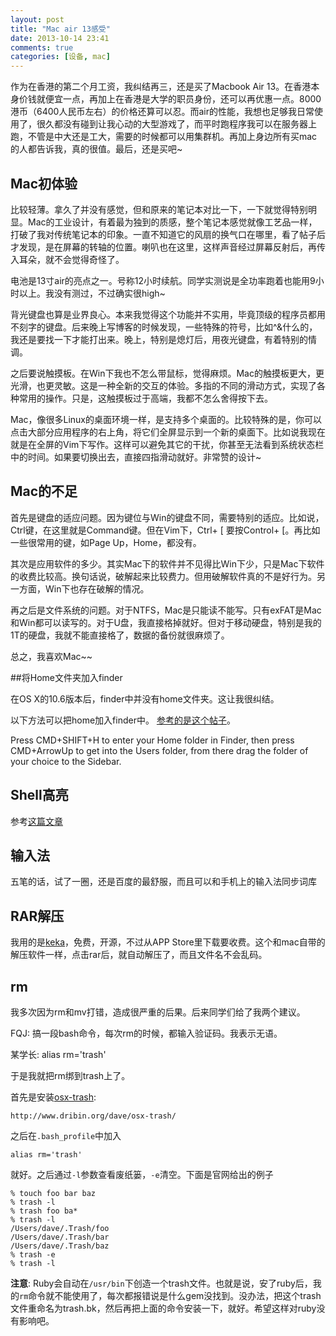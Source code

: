 ```yaml
---
layout: post
title: "Mac air 13感受"
date: 2013-10-14 23:41
comments: true
categories: [设备, mac]
---
```


作为在香港的第二个月工资，我纠结再三，还是买了Macbook Air 13。在香港本身价钱就便宜一点，再加上在香港是大学的职员身份，还可以再优惠一点。8000港币（6400人民币左右）的价格还算可以忍。而air的性能，我想也足够我日常使用了，很久都没有碰到让我心动的大型游戏了，而平时跑程序我可以在服务器上跑，不管是中大还是工大，需要的时候都可以用集群机。再加上身边所有买mac的人都告诉我，真的很值。最后，还是买吧~

<!--more-->

## Mac初体验
比较轻薄。拿久了并没有感觉，但和原来的笔记本对比一下，一下就觉得特别明显。Mac的工业设计，有着最为独到的质感，整个笔记本感觉就像工艺品一样，打破了我对传统笔记本的印象。一直不知道它的风扇的换气口在哪里，看了帖子后才发现，是在屏幕的转轴的位置。喇叭也在这里，这样声音经过屏幕反射后，再传入耳朵，就不会觉得奇怪了。

电池是13寸air的亮点之一。号称12小时续航。同学实测说是全功率跑着也能用9小时以上。我没有测过，不过确实很high~

背光键盘也算是业界良心。本来我觉得这个功能并不实用，毕竟顶级的程序员都用不刻字的键盘。后来晚上写博客的时候发现，一些特殊的符号，比如^&什么的，我还是要找一下才能打出来。晚上，特别是熄灯后，用夜光键盘，有着特别的情调。

之后要说触摸板。在Win下我也不怎么带鼠标，觉得麻烦。Mac的触摸板更大，更光滑，也更灵敏。这是一种全新的交互的体验。多指的不同的滑动方式，实现了各种常用的操作。只是，这触摸板过于高端，我都不怎么舍得按下去。

Mac，像很多Linux的桌面环境一样，是支持多个桌面的。比较特殊的是，你可以点击大部分应用程序的右上角，将它们全屏显示到一个新的桌面下。比如说我现在就是在全屏的Vim下写作。这样可以避免其它的干扰，你甚至无法看到系统状态栏中的时间。如果要切换出去，直接四指滑动就好。非常赞的设计~

## Mac的不足
首先是键盘的适应问题。因为键位与Win的键盘不同，需要特别的适应。比如说，Ctrl键，在这里就是Command键。但在Vim下，Ctrl+ \[ 要按Control+ \[。再比如一些很常用的键，如Page Up，Home，都没有。

其次是应用软件的多少。其实Mac下的软件并不见得比Win下少，只是Mac下软件的收费比较高。换句话说，破解起来比较费力。但用破解软件真的不是好行为。另一方面，Win下也存在破解的情况。

再之后是文件系统的问题。对于NTFS，Mac是只能读不能写。只有exFAT是Mac和Win都可以读写的。对于U盘，我直接格掉就好。但对于移动硬盘，特别是我的1T的硬盘，我就不能直接格了，数据的备份就很麻烦了。

总之，我喜欢Mac~~

##将Home文件夹加入finder

在OS X的10.6版本后，finder中并没有home文件夹。这让我很纠结。

以下方法可以把home加入finder中。
[参考的是这个帖子](http://forums.macrumors.com/showthread.php?t=1345541)。

Press CMD+SHIFT+H to enter your Home folder in Finder, then press CMD+ArrowUp to get into the Users folder, from there drag the folder of your choice to the Sidebar.

## Shell高亮
参考[这篇文章](http://linfan.info/blog/2012/02/27/colorful-terminal-in-mac/)

## 输入法
五笔的话，试了一圈，还是百度的最舒服，而且可以和手机上的输入法同步词库

## RAR解压
我用的是[keka](http://www.kekaosx.com/zh-cn/)，免费，开源，不过从APP Store里下载要收费。这个和mac自带的解压软件一样，点击rar后，就自动解压了，而且文件名不会乱码。

## rm
我多次因为rm和mv打错，造成很严重的后果。后来同学们给了我两个建议。

FQJ: 搞一段bash命令，每次rm的时候，都输入验证码。我表示无语。

某学长: alias rm='trash'

于是我就把rm绑到trash上了。

首先是安装[osx-trash](http://www.dribin.org/dave/osx-trash/):
```
http://www.dribin.org/dave/osx-trash/
```

之后在`.bash_profile`中加入
```
alias rm='trash'
```
就好。之后通过`-l`参数查看废纸篓，`-e`清空。下面是官网给出的例子
```
% touch foo bar baz
% trash -l
% trash foo ba*
% trash -l
/Users/dave/.Trash/foo
/Users/dave/.Trash/bar
/Users/dave/.Trash/baz
% trash -e
% trash -l
```

**注意**: Ruby会自动在`/usr/bin`下创造一个trash文件。也就是说，安了ruby后，我的`rm`命令就不能使用了，每次都报错说是什么gem没找到。没办法，把这个trash文件重命名为trash.bk，然后再把上面的命令安装一下，就好。希望这样对ruby没有影响吧。
